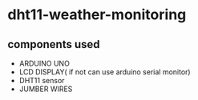# dht11-weather-monitoring

## components used
* ARDUINO UNO
* LCD DISPLAY( if not can use arduino serial monitor)
* DHT11 sensor
* JUMBER WIRES
